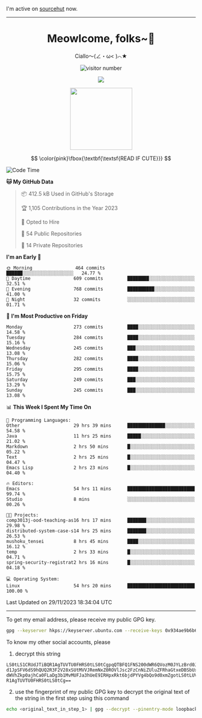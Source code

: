 I'm active on [sourcehut](https://sr.ht/~meow_king/) now. 

---

<div align="center">
  <h1>Meowlcome, folks~👋</h1>
  <p>Ciallo～(∠・ω< )⌒★</p>
</div>

<p align="center">
  <img src="https://count.getloli.com/get/@Ziqi-Yang?theme=rule34" alt="visitor number" />
</p>

<p align="center">
  <img src="https://skillicons.dev/icons?i=rust,c,py,flutter,go,java,js,bash,linux,emacs" />
</p>
<p align="center">
  <img height="165" src="https://github-readme-stats.vercel.app/api?username=Ziqi-Yang&show_icons=true&include_all_commits=true&hide_border=true" />
</p>

$$
\color{pink}\fbox{\textbf{\textsf{READ IF CUTE}}}
$$

<!--START_SECTION:waka-->
![Code Time](http://img.shields.io/badge/Code%20Time-1%2C967%20hrs%208%20mins-blue)

**🐱 My GitHub Data** 

> 📦 412.5 kB Used in GitHub's Storage 
 > 
> 🏆 1,105 Contributions in the Year 2023
 > 
> 💼 Opted to Hire
 > 
> 📜 54 Public Repositories 
 > 
> 🔑 14 Private Repositories 
 > 
**I'm an Early 🐤** 

```text
🌞 Morning                464 commits         ██████░░░░░░░░░░░░░░░░░░░   24.77 % 
🌆 Daytime                609 commits         ████████░░░░░░░░░░░░░░░░░   32.51 % 
🌃 Evening                768 commits         ██████████░░░░░░░░░░░░░░░   41.00 % 
🌙 Night                  32 commits          ░░░░░░░░░░░░░░░░░░░░░░░░░   01.71 % 
```
📅 **I'm Most Productive on Friday** 

```text
Monday                   273 commits         ████░░░░░░░░░░░░░░░░░░░░░   14.58 % 
Tuesday                  284 commits         ████░░░░░░░░░░░░░░░░░░░░░   15.16 % 
Wednesday                245 commits         ███░░░░░░░░░░░░░░░░░░░░░░   13.08 % 
Thursday                 282 commits         ████░░░░░░░░░░░░░░░░░░░░░   15.06 % 
Friday                   295 commits         ████░░░░░░░░░░░░░░░░░░░░░   15.75 % 
Saturday                 249 commits         ███░░░░░░░░░░░░░░░░░░░░░░   13.29 % 
Sunday                   245 commits         ███░░░░░░░░░░░░░░░░░░░░░░   13.08 % 
```


📊 **This Week I Spent My Time On** 

```text
💬 Programming Languages: 
Other                    29 hrs 39 mins      ██████████████░░░░░░░░░░░   54.58 % 
Java                     11 hrs 25 mins      █████░░░░░░░░░░░░░░░░░░░░   21.02 % 
Markdown                 2 hrs 50 mins       █░░░░░░░░░░░░░░░░░░░░░░░░   05.22 % 
Text                     2 hrs 25 mins       █░░░░░░░░░░░░░░░░░░░░░░░░   04.47 % 
Emacs Lisp               2 hrs 23 mins       █░░░░░░░░░░░░░░░░░░░░░░░░   04.40 % 

🔥 Editors: 
Emacs                    54 hrs 11 mins      █████████████████████████   99.74 % 
Studio                   8 mins              ░░░░░░░░░░░░░░░░░░░░░░░░░   00.26 % 

🐱‍💻 Projects: 
comp3013j-ood-teaching-as16 hrs 17 mins      ███████░░░░░░░░░░░░░░░░░░   29.98 % 
distributed-system-case-s14 hrs 25 mins      ███████░░░░░░░░░░░░░░░░░░   26.53 % 
mushoku_tensei           8 hrs 45 mins       ████░░░░░░░░░░░░░░░░░░░░░   16.12 % 
temp                     2 hrs 33 mins       █░░░░░░░░░░░░░░░░░░░░░░░░   04.71 % 
spring-security-registrat2 hrs 16 mins       █░░░░░░░░░░░░░░░░░░░░░░░░   04.18 % 

💻 Operating System: 
Linux                    54 hrs 20 mins      █████████████████████████   100.00 % 
```


 Last Updated on 29/11/2023 18:34:04 UTC
<!--END_SECTION:waka-->

-----

To get my email address, please receive my public GPG key.
```bash
gpg --keyserver hkps://keyserver.ubuntu.com --receive-keys 0x934ae9b6b6e9ff34
```
To know my other social accounts, please
1) decrypt this string
```
LS0tLS1CRUdJTiBQR1AgTUVTU0FHRS0tLS0tCgpqQTBFQ1FNS200dWR6QVozM0JYLzBrd0JNU0Ru
d1JpSFV6dS9hQUQ2R3F2V28xSUtMVVJRemNxZ0ROVlJsc2FzCnNiZUluZFRhaGtxeDBSbUxEajVq
dWVhZkp0ajhCa0FLaDg3b1MvMUFJa3hUeE9IRHpxRkt6bjdPYVg4bQo9d0xmZgotLS0tLUVORCBQ
R1AgTUVTU0FHRS0tLS0tCg==
```
2) use the fingerprint of my public GPG key to decrypt the original text of the string in the first step using this command
```bash
echo <original_text_in_step_1> | gpg --decrypt --pinentry-mode loopback --armor
```


